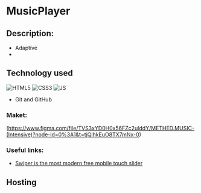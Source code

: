 # MusicPlayer

## Description:
- Adaptive
-

## Technology used

![HTML5](https://img.shields.io/badge/html5-%23E34F26.svg?style=for-the-badge&logo=html5&logoColor=white)
![CSS3](https://img.shields.io/badge/css3-%231572B6.svg?style=for-the-badge&logo=css3&logoColor=white) 
![JS](https://img.shields.io/badge/JS-JavaScript-blue?style=for-the-badge&logo=js&logoColor=white)

- Git and GitHub

### Maket:
(https://www.figma.com/file/TVS3xYD0H0x56FZc2ulddY/METHED.MUSIC-(Intensive)?node-id=0%3A1&t=tjQlhkEuO8TX7mNx-0)

### Useful links:
- [Swiper is the most modern free mobile touch slider](https://swiperjs.com)

## Hosting
 
